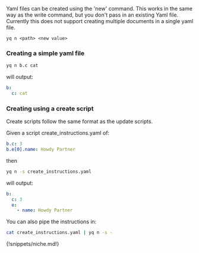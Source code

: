 Yaml files can be created using the 'new' command. This works in the same way as the write command, but you don't pass in an existing Yaml file. Currently this does not support creating multiple documents in a single yaml file.

```
yq n <path> <new value>
```

### Creating a simple yaml file
```bash
yq n b.c cat
```
will output:
```yaml
b:
  c: cat
```

### Creating using a create script
Create scripts follow the same format as the update scripts.

Given a script create_instructions.yaml of:
```yaml
b.c: 3
b.e[0].name: Howdy Partner
```
then

```bash
yq n -s create_instructions.yaml
```
will output:
```yaml
b:
  c: 3
  e:
    - name: Howdy Partner
```

You can also pipe the instructions in:

```bash
cat create_instructions.yaml | yq n -s -
```

{!snippets/niche.md!}
